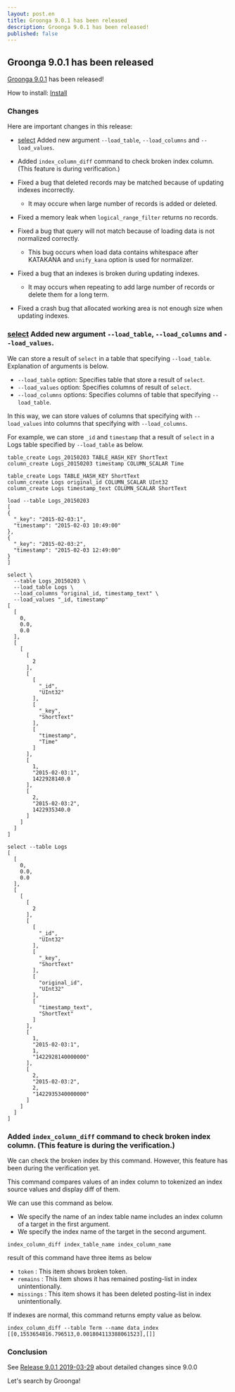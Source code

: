```yaml
---
layout: post.en
title: Groonga 9.0.1 has been released
description: Groonga 9.0.1 has been released!
published: false
---
```


## Groonga 9.0.1 has been released

[Groonga 9.0.1](/docs/news.html#release-9-0-1) has been released!

How to install: [Install](/docs/install.html)

### Changes

Here are important changes in this release:

* [select](/docs/reference/commands/select.html) Added new argument `--load_table`, `--load_columns` and `--load_values`.

* Added `index_column_diff` command to check broken index column. (This feature is during verification.)

* Fixed a bug that deleted records may be matched because of updating indexes incorrectly.

  * It may occure when large number of records is added or deleted.

* Fixed a memory leak when `logical_range_filter` returns no records.

* Fixed a bug that query will not match because of loading data is not normalized correctly.
  
  * This bug occurs when load data contains whitespace after KATAKANA and `unify_kana` option is used for normalizer.

* Fixed a bug that an indexes is broken during updating indexes.

  * It may occurs when repeating to add large number of records or delete them for a long term.

* Fixed a crash bug that allocated working area is not enough size when updating indexes.

### [select](/docs/reference/commands/select.html) Added new argument `--load_table`, `--load_columns` and `--load_values`.

We can store a result of `select` in a table that specifying `--load_table`.
Explanation of arguments is below.

 * `--load_table` option: Specifies table that store a result of `select`.
 * `--load_values` option: Specifies columns of result of `select`.
 * `--load_columns` options: Specifies columns of table that specifying `--load_table`.

In this way, we can store values of columns that specifying with `--load_values` into columns that specifying with `--load_columns`.

For example, we can store `_id` and `timestamp` that a result of `select` in a Logs table specified by `--load_table` as below.

```
table_create Logs_20150203 TABLE_HASH_KEY ShortText
column_create Logs_20150203 timestamp COLUMN_SCALAR Time

table_create Logs TABLE_HASH_KEY ShortText
column_create Logs original_id COLUMN_SCALAR UInt32
column_create Logs timestamp_text COLUMN_SCALAR ShortText

load --table Logs_20150203
[
{
  "_key": "2015-02-03:1",
  "timestamp": "2015-02-03 10:49:00"
},
{
  "_key": "2015-02-03:2",
  "timestamp": "2015-02-03 12:49:00"
}
]

select \
  --table Logs_20150203 \
  --load_table Logs \
  --load_columns "original_id, timestamp_text" \
  --load_values "_id, timestamp"
[
  [
    0,
    0.0,
    0.0
  ],
  [
    [
      [
        2
      ],
      [
        [
          "_id",
          "UInt32"
        ],
        [
          "_key",
          "ShortText"
        ],
        [
          "timestamp",
          "Time"
        ]
      ],
      [
        1,
        "2015-02-03:1",
        1422928140.0
      ],
      [
        2,
        "2015-02-03:2",
        1422935340.0
      ]
    ]
  ]
]

select --table Logs
[
  [
    0,
    0.0,
    0.0
  ],
  [
    [
      [
        2
      ],
      [
        [
          "_id",
          "UInt32"
        ],
        [
          "_key",
          "ShortText"
        ],
        [
          "original_id",
          "UInt32"
        ],
        [
          "timestamp_text",
          "ShortText"
        ]
      ],
      [
        1,
        "2015-02-03:1",
        1,
        "1422928140000000"
      ],
      [
        2,
        "2015-02-03:2",
        2,
        "1422935340000000"
      ]
    ]
  ]
]
```

### Added `index_column_diff` command to check broken index column. (This feature is during the verification.)

We can check the broken index by this command. However, this feature has been during the verification yet.

This command compares values of an index column to tokenized an index source values and display diff of them.

We can use this command as below. 

  * We specify the name of an index table name includes an index column of a target in the first argument.
  * We specify the index name of the target in the second argument.

```
index_column_diff index_table_name index_column_name
```

result of this command have three items as below

* `token` : This item shows broken token.
* `remains` : This item shows it has remained posting-list in index unintentionally.
* `missings` : This item shows it has been deleted posting-list in index unintentionally.

If indexes are normal, this command returns empty value as below.

```
index_column_diff --table Term --name data_index
[[0,1553654816.796513,0.001804113388061523],[]]
```

### Conclusion

See [Release 9.0.1 2019-03-29](/docs/news.html#release-9-0-1) about detailed changes since 9.0.0

Let's search by Groonga!
